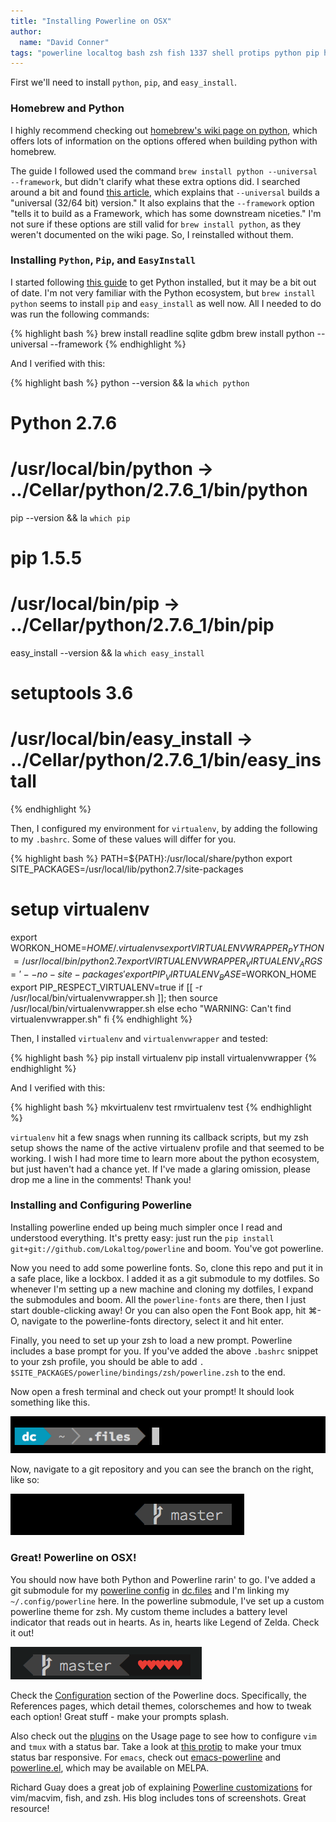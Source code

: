 ```yaml
---
title: "Installing Powerline on OSX"
author:
  name: "David Conner"
tags: "powerline localtog bash zsh fish 1337 shell protips python pip homebrew"
---
```


First we'll need to install `python`, `pip`, and `easy_install`.

### Homebrew and Python

I highly recommend checking out [homebrew's wiki page on python](https://github.com/Homebrew/homebrew/wiki/Homebrew-and-Python),
which offers lots of information on the options offered when building python with homebrew.

The guide I followed used the command `brew install python --universal --framework`, but didn't clarify what these extra options did.
I searched around a bit and found [this article](http://www.thisisthegreenroom.com/2011/installing-python-numpy-scipy-matplotlib-and-ipython-on-lion/),
which explains that `--universal` builds a "universal (32/64 bit) version."  It also explains that the `--framework` option "tells 
it to build as a Framework, which has some downstream niceties."  I'm not sure if these options are still valid for `brew install python`, 
as they weren't documented on the wiki page.  So, I reinstalled without them.

### Installing `Python`, `Pip`, and `EasyInstall`

I started following [this guide](https://gist.github.com/pithyless/1208841) to get Python installed,
but it may be a bit out of date.  I'm not very familiar with the Python ecosystem, but `brew install python` 
seems to install `pip` and `easy_install` as well now.  All I needed to do was run the following commands:

{% highlight bash %}
brew install readline sqlite gdbm
brew install python --universal --framework
{% endhighlight %}

And I verified with this:

{% highlight bash %}
python --version && la `which python`
# Python 2.7.6 
# /usr/local/bin/python -> ../Cellar/python/2.7.6_1/bin/python

pip --version && la `which pip` 
# pip 1.5.5 
# /usr/local/bin/pip -> ../Cellar/python/2.7.6_1/bin/pip

easy_install --version && la `which easy_install` 
# setuptools 3.6 
# /usr/local/bin/easy_install -> ../Cellar/python/2.7.6_1/bin/easy_install 
{% endhighlight %}

Then, I configured my environment for `virtualenv`, by adding the following to my `.bashrc`.  Some of these
values will differ for you.

{% highlight bash %}
PATH=${PATH}:/usr/local/share/python
export SITE_PACKAGES=/usr/local/lib/python2.7/site-packages

# setup virtualenv
export WORKON_HOME=$HOME/.virtualenvs
export VIRTUALENVWRAPPER_PYTHON=/usr/local/bin/python2.7
export VIRTUALENVWRAPPER_VIRTUALENV_ARGS='--no-site-packages'
export PIP_VIRTUALENV_BASE=$WORKON_HOME
export PIP_RESPECT_VIRTUALENV=true
if [[ -r /usr/local/bin/virtualenvwrapper.sh ]]; then
    source /usr/local/bin/virtualenvwrapper.sh
else
    echo "WARNING: Can't find virtualenvwrapper.sh"
fi
{% endhighlight %}

Then, I installed `virtualenv` and `virtualenvwrapper` and tested:

{% highlight bash %}
pip install virtualenv
pip install virtualenvwrapper
{% endhighlight %}

And I verified with this:

{% highlight bash %}
mkvirtualenv test
rmvirtualenv test
{% endhighlight %}

`virtualenv` hit a few snags when running its callback scripts, but my zsh setup shows the name
of the active virtualenv profile and that seemed to be working.  I wish I had more time to learn more 
about the python ecosystem, but just haven't had a chance yet.  If I've made a glaring omission, please
drop me a line in the comments!  Thank you!

### Installing and Configuring Powerline 

Installing powerline ended up being much simpler once I read and understood everything.  It's pretty easy: just 
run the `pip install git+git://github.com/Lokaltog/powerline` and boom.  You've got powerline.

Now you need to add some powerline fonts.  So, clone this repo and put it in a safe place, like a lockbox.  I
added it as a git submodule to my dotfiles.  So whenever I'm setting up a new machine and cloning my dotfiles, I
expand the submodules and boom.  All the `powerline-fonts` are there, then I just start double-clicking away! Or
you can also open the Font Book app, hit &#x2318;-O, navigate to the powerline-fonts directory, select it and 
hit enter.

Finally, you need to set up your zsh to load a new prompt.  Powerline includes a base prompt for you.  If you've
added the above `.bashrc` snippet to your zsh profile, you should be able to add `. $SITE_PACKAGES/powerline/bindings/zsh/powerline.zsh`
to the end. 

Now open a fresh terminal and check out your prompt!  It should look something like this.

![Powerline Prompt in ZSH](/img/posts/2014-08-10-powerline-on-osx/zsh-powerline-prompt.png)

Now, navigate to a git repository and you can see the branch on the right, like so:

![Current Branch in ZSH Prompt](/img/posts/2014-08-10-powerline-on-osx/branch-prompt.png)

### Great! Powerline on OSX! 
 
You should now have both Python and Powerline rarin' to go.  I've added a git submodule for my 
[powerline config](https://github.com/dcunited001/dc.files.powerline)
in [dc.files](https://github.com/dcunited001/dc.files) and I'm linking my `~/.config/powerline` here.  In the
powerline submodule, I've set up a custom powerline theme for zsh.  My custom theme includes a battery level indicator
that reads out in hearts.  As in, hearts like Legend of Zelda.  Check it out!

![Legend of Zelda Battery Indicator](/img/posts/2014-08-10-powerline-on-osx/loz-battery-readout.png)

Check the [Configuration](http://powerline.readthedocs.org/en/latest/configuration.html#references) section of the 
Powerline docs.  Specifically, the References pages, which detail themes, colorschemes and how to tweak each option!
Great stuff - make your prompts splash.

Also check out the [plugins](http://powerline.readthedocs.org/en/latest/usage.html#plugins) on the Usage page to see 
how to configure `vim` and `tmux` with a status bar.  Take a look at [this protip](https://coderwall.com/p/trgyrq) to make your 
tmux status bar responsive.  For `emacs`, check out [emacs-powerline](https://github.com/jonathanchu/emacs-powerline) 
and [powerline.el](https://github.com/milkypostman/powerline), which may be available on MELPA.

Richard Guay does a great job of explaining 
[Powerline customizations](http://computers.tutsplus.com/tutorials/getting-spiffy-with-powerline--cms-20740)
for vim/macvim, fish, and zsh.  His blog includes tons of screenshots.  Great resource!